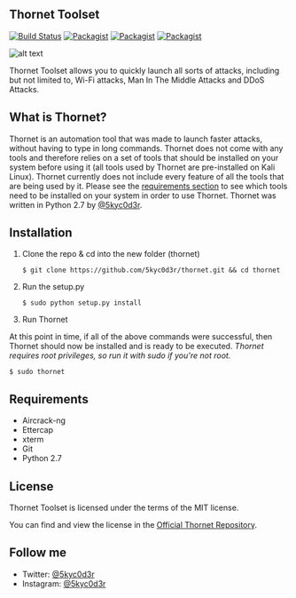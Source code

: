 ## Thornet Toolset
[![Build Status](https://travis-ci.org/5kyc0d3r/thornet.svg?branch=master)](https://travis-ci.org/5kyc0d3r/thornet)
[![Packagist](https://img.shields.io/badge/python-2.7-yellow.svg)](https://www.python.org)
[![Packagist](https://img.shields.io/packagist/l/doctrine/orm.svg?maxAge=2592000)](https://github.com/5kyc0d3r/thornet/blob/master/LICENSE)
[![Packagist](https://img.shields.io/badge/platform-Linux-orange.svg)](#)

![alt text](http://i.imgur.com/826hoc3.png "Thornet Toolset v1.2")

Thornet Toolset allows you to quickly launch all sorts of attacks, including but not limited to, Wi-Fi attacks, Man In The Middle Attacks and DDoS Attacks.

## What is Thornet?

Thornet is an automation tool that was made to launch faster attacks, without having to type in long commands. Thornet does not come with any tools and therefore relies on a set of tools that should be installed on your system before using it (all tools used by Thornet are pre-installed on Kali Linux). Thornet currently does not include every feature of all the tools that are being used by it. Please see the [requirements section](#requirements) to see which tools need to be installed on your system in order to use Thornet.
Thornet was written in Python 2.7 by [@5kyc0d3r](https://github.com/5kyc0d3r).

## Installation
1. Clone the repo & cd into the new folder (thornet)

   ```$ git clone https://github.com/5kyc0d3r/thornet.git && cd thornet```

2. Run the setup.py
   
   ```$ sudo python setup.py install```
   
3. Run Thornet

  At this point in time, if all of the above commands were successful, then Thornet should now be installed and is ready to be executed.
  *Thornet requires root privileges, so run it with sudo if you're not root.*

   ```$ sudo thornet```

## Requirements
* Aircrack-ng
* Ettercap
* xterm
* Git
* Python 2.7

## License
Thornet Toolset is licensed under the terms of the MIT license.

You can find and view the license in the [Official Thornet Repository](https://github.com/5kyc0d3r/thornet/blob/master/LICENSE).

## Follow me
* Twitter: [@5kyc0d3r](https://twiter.com/5kyc0d3r)
* Instagram: [@5kyc0d3r](https://instagram.com/5kyc0d3r)
